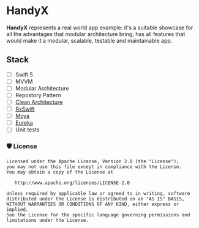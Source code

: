 # HandyX
**HandyX** represents a real world app example: it's a suitable showcase for all the advantages that modular architecture bring, has all features that would make it a modular, scalable, testable and maintainable app.

## Stack
 - [ ] Swift 5
 - [ ] MVVM
 - [ ] Modular Architecture
 - [ ] Repostory Pattern
 - [ ] [Clean Architecture](https://blog.cleancoder.com/uncle-bob/2012/08/13/the-clean-architecture.html)
 - [ ] [RxSwift](https://github.com/ReactiveX/RxSwift)
 - [ ] [Moya](https://github.com/Moya/Moya)
 - [ ] [Eureka](https://www.eureka.com.kw/)
 - [ ] Unit tests

### 🛡 License
```
Licensed under the Apache License, Version 2.0 (the "License");
you may not use this file except in compliance with the License.
You may obtain a copy of the License at

   http://www.apache.org/licenses/LICENSE-2.0

Unless required by applicable law or agreed to in writing, software
distributed under the License is distributed on an "AS IS" BASIS,
WITHOUT WARRANTIES OR CONDITIONS OF ANY KIND, either express or implied.
See the License for the specific language governing permissions and
limitations under the License.
```
